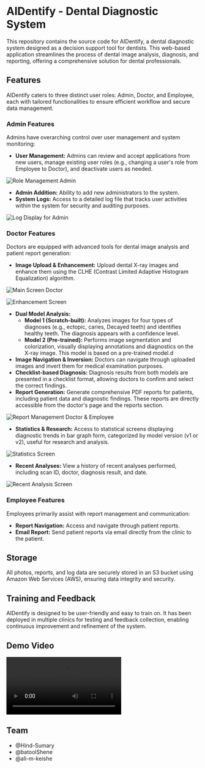 # AIDentify - Dental Diagnostic System

This repository contains the source code for AIDentify, a dental diagnostic system designed as a decision support tool for dentists. This web-based application streamlines the process of dental image analysis, diagnosis, and reporting, offering a comprehensive solution for dental professionals.




## Features

AIDentify caters to three distinct user roles: Admin, Doctor, and Employee, each with tailored functionalities to ensure efficient workflow and secure data management.

### Admin Features

Admins have overarching control over user management and system monitoring:

- **User Management:** Admins can review and accept applications from new users, manage existing user roles (e.g., changing a user's role from Employee to Doctor), and deactivate users as needed.

![Role Management Admin](/Images/roleManagementAdmin.jpeg)

- **Admin Addition:** Ability to add new administrators to the system.
- **System Logs:** Access to a detailed log file that tracks user activities within the system for security and auditing purposes.

![Log Display for Admin](/Images/logDisplayForAdmin.jpeg)

### Doctor Features

Doctors are equipped with advanced tools for dental image analysis and patient report generation:

- **Image Upload & Enhancement:** Upload dental X-ray images and enhance them using the CLHE (Contrast Limited Adaptive Histogram Equalization) algorithm.

![Main Screen Doctor](/Images/mainScreenDoctor.jpeg)

![Enhancement Screen](/Images/Enhancment.jpeg)

- **Dual Model Analysis:**
    - **Model 1 (Scratch-built):** Analyzes images for four types of diagnoses (e.g., ectopic, caries, Decayed teeth) and identifies healthy teeth. The diagnosis appears with a confidence level.
    - **Model 2 (Pre-trained):** Performs image segmentation and colorization, visually displaying annotations and diagnostics on the X-ray image. This model is based on a pre-trained model.d
- **Image Navigation & Inversion:** Doctors can navigate through uploaded images and invert them for medical examination purposes.
- **Checklist-based Diagnosis:** Diagnosis results from both models are presented in a checklist format, allowing doctors to confirm and select the correct findings.
- **Report Generation:** Generate comprehensive PDF reports for patients, including patient data and diagnostic findings. These reports are directly accessible from the doctor's page and the reports section.
  
![Report Management Doctor & Employee](/Images/reportManagementDoctor&Employee.jpeg)

- **Statistics & Research:** Access to statistical screens displaying diagnostic trends in bar graph form, categorized by model version (v1 or v2), useful for research and analysis.

![Statistics Screen](/Images/statisticsScreen.jpeg)

- **Recent Analyses:** View a history of recent analyses performed, including scan ID, doctor, diagnosis result, and date.

![Recent Analysis Screen](/Images/RecentAnalysisScreen.jpeg)

### Employee Features

Employees primarily assist with report management and communication:

- **Report Navigation:** Access and navigate through patient reports.
- **Email Report:** Send patient reports via email directly from the clinic to the patient.




## Storage

All photos, reports, and log data are securely stored in an S3 bucket using Amazon Web Services (AWS), ensuring data integrity and security.

## Training and Feedback

AIDentify is designed to be user-friendly and easy to train on. It has been deployed in multiple clinics for testing and feedback collection, enabling continuous improvement and refinement of the system.




## Demo Video

<video src="/Images/demoVideo.mp4" controls></video>


## Team

- @Hind-Sumary
- @batoolShene
- @ali-m-keishe
